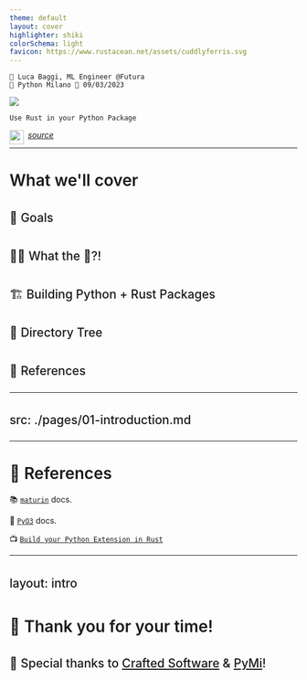 ```yaml
---
theme: default
layout: cover
highlighter: shiki
colorSchema: light
favicon: https://www.rustacean.net/assets/cuddlyferris.svg
---
```


<style>
h1 {
  font-weight: 600 !important;
}

h2 {
  font-weight: 450 !important;
  line-height: 1.8 !important;
}

blockquote {
  font-size: 20 !important;
}
</style>

<div class="absolute top-10">

    👤 Luca Baggi, ML Engineer @Futura
    🐍 Python Milano 📆 09/03/2023
</div>


<div class="absolute bottom-20">

  <img src="ferris.gif">

    Use Rust in your Python Package
</div>

<div class="absolute bottom-5">

<a href="github.com/baggiponte/pymi-cookiecutter">

<img height="25" width="25" align="left" style="margin-right:0.5em" src="https://cdn.simpleicons.org/github"> <u><i>source</i></u>

</a>

</div>

---

# What we'll cover

<v-clicks>

## 🎯 Goals

## 😵‍💫 What the 🦀?!

## 🏗️ Building Python + Rust Packages 

## 🔎 Directory Tree

## 🔗 References

</v-clicks>

---
src: ./pages/01-introduction.md
---

---

# 🔗 References

<v-clicks>

📚 [`maturin`](https://www.maturin.rs/) docs.

🔗 [`PyO3`](https://pyo3.rs/) docs.

📺 [`Build your Python Extension in Rust`](https://www.youtube.com/watch?v=FolV-xUD3Ko)

</v-clicks>

---
layout: intro
---

# 🙏 Thank you for your time!
## 🎉 Special thanks to [Crafted Software](craftedsoftware.org) & [PyMi](http://milano.python.it/)!
